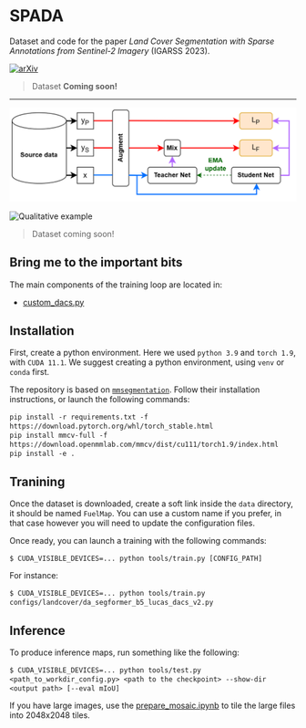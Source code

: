 # SPADA
Dataset and code for the paper *Land Cover Segmentation with Sparse Annotations from Sentinel-2 Imagery* (IGARSS 2023).

[![arXiv](https://img.shields.io/badge/arXiv-2306.16252-b31b1b.svg?style=flat-square)](https://arxiv.org/abs/2306.16252)

> Dataset **Coming soon!**

---------------

![SPADA architecture](/assets/SPADA.png)

![Qualitative example](/assets/example.jpg)



> Dataset coming soon!

## Bring me to the important bits

The main components of the training loop are located in:
- [custom_dacs.py](/mmseg/models/custom_dacs.py)

## Installation

First, create a python environment. Here we used `python 3.9` and `torch 1.9`, with `CUDA 11.1`.
We suggest creating a python environment, using `venv` or `conda` first.

The repository is based on [`mmsegmentation`](https://github.com/open-mmlab/mmsegmentation). Follow their installation instructions, or launch the following commands:

```
pip install -r requirements.txt -f https://download.pytorch.org/whl/torch_stable.html
pip install mmcv-full -f https://download.openmmlab.com/mmcv/dist/cu111/torch1.9/index.html
pip install -e .
```

## Tranining

Once the dataset is downloaded, create a soft link inside the `data` directory, it should be named `FuelMap`. You can use a custom name if you prefer, in that case however you will need to update the configuration files.

Once ready, you can launch a training with the following commands:

```console
$ CUDA_VISIBLE_DEVICES=... python tools/train.py [CONFIG_PATH]
```

For instance:
```console
$ CUDA_VISIBLE_DEVICES=... python tools/train.py configs/landcover/da_segformer_b5_lucas_dacs_v2.py
```

## Inference

To produce inference maps, run something like the following:

```
$ CUDA_VISIBLE_DEVICES=... python tools/test.py <path_to_workdir_config.py> <path to the checkpoint> --show-dir <output path> [--eval mIoU]
```

If you have large images, use the [prepare_mosaic.ipynb](/tools/prepare_mosaic.ipynb) to tile the large files into 2048x2048 tiles.
